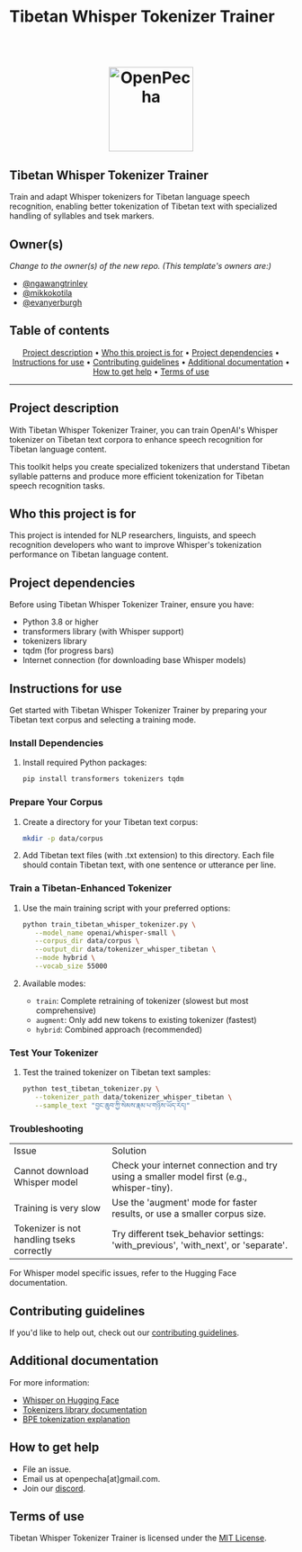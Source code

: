 # Tibetan Whisper Tokenizer Trainer

<h1 align="center">
  <br>
  <a href="https://openpecha.org"><img src="https://avatars.githubusercontent.com/u/82142807?s=400&u=19e108a15566f3a1449bafb03b8dd706a72aebcd&v=4" alt="OpenPecha" width="150"></a>
  <br>
</h1>

## Tibetan Whisper Tokenizer Trainer
Train and adapt Whisper tokenizers for Tibetan language speech recognition, enabling better tokenization of Tibetan text with specialized handling of syllables and tsek markers.

## Owner(s)

_Change to the owner(s) of the new repo. (This template's owners are:)_
- [@ngawangtrinley](https://github.com/ngawangtrinley)
- [@mikkokotila](https://github.com/mikkokotila)
- [@evanyerburgh](https://github.com/evanyerburgh)


## Table of contents
<p align="center">
  <a href="#project-description">Project description</a> •
  <a href="#who-this-project-is-for">Who this project is for</a> •
  <a href="#project-dependencies">Project dependencies</a> •
  <a href="#instructions-for-use">Instructions for use</a> •
  <a href="#contributing-guidelines">Contributing guidelines</a> •
  <a href="#additional-documentation">Additional documentation</a> •
  <a href="#how-to-get-help">How to get help</a> •
  <a href="#terms-of-use">Terms of use</a>
</p>
<hr>

## Project description
With Tibetan Whisper Tokenizer Trainer, you can train OpenAI's Whisper tokenizer on Tibetan text corpora to enhance speech recognition for Tibetan language content.

This toolkit helps you create specialized tokenizers that understand Tibetan syllable patterns and produce more efficient tokenization for Tibetan speech recognition tasks.


## Who this project is for
This project is intended for NLP researchers, linguists, and speech recognition developers who want to improve Whisper's tokenization performance on Tibetan language content.


## Project dependencies
Before using Tibetan Whisper Tokenizer Trainer, ensure you have:
* Python 3.8 or higher
* transformers library (with Whisper support)
* tokenizers library 
* tqdm (for progress bars)
* Internet connection (for downloading base Whisper models)


## Instructions for use
Get started with Tibetan Whisper Tokenizer Trainer by preparing your Tibetan text corpus and selecting a training mode.

### Install Dependencies
1. Install required Python packages:

   ```bash
   pip install transformers tokenizers tqdm
   ```

### Prepare Your Corpus
1. Create a directory for your Tibetan text corpus:

   ```bash
   mkdir -p data/corpus
   ```

2. Add Tibetan text files (with .txt extension) to this directory. Each file should contain Tibetan text, with one sentence or utterance per line.

### Train a Tibetan-Enhanced Tokenizer
1. Use the main training script with your preferred options:

   ```bash
   python train_tibetan_whisper_tokenizer.py \
      --model_name openai/whisper-small \
      --corpus_dir data/corpus \
      --output_dir data/tokenizer_whisper_tibetan \
      --mode hybrid \
      --vocab_size 55000
   ```

2. Available modes:
   - `train`: Complete retraining of tokenizer (slowest but most comprehensive)
   - `augment`: Only add new tokens to existing tokenizer (fastest)
   - `hybrid`: Combined approach (recommended)

### Test Your Tokenizer
1. Test the trained tokenizer on Tibetan text samples:

   ```bash
   python test_tibetan_tokenizer.py \
      --tokenizer_path data/tokenizer_whisper_tibetan \
      --sample_text "བྱང་ཆུབ་ཀྱི་སེམས་རྣམ་པ་གཉིས་ཡོད་རེད།"
   ```


### Troubleshooting

<table>
  <tr>
   <td>
    Issue
   </td>
   <td>
    Solution
   </td>
  </tr>
  <tr>
   <td>
    Cannot download Whisper model
   </td>
   <td>
    Check your internet connection and try using a smaller model first (e.g., whisper-tiny).
   </td>
  </tr>
  <tr>
   <td>
    Training is very slow
   </td>
   <td>
    Use the 'augment' mode for faster results, or use a smaller corpus size.
   </td>
  </tr>
  <tr>
   <td>
    Tokenizer is not handling tseks correctly
   </td>
   <td>
    Try different tsek_behavior settings: 'with_previous', 'with_next', or 'separate'.
   </td>
  </tr>
</table>

For Whisper model specific issues, refer to the Hugging Face documentation.


## Contributing guidelines
If you'd like to help out, check out our [contributing guidelines](/CONTRIBUTING.md).


## Additional documentation

For more information:
* [Whisper on Hugging Face](https://huggingface.co/docs/transformers/model_doc/whisper)
* [Tokenizers library documentation](https://huggingface.co/docs/tokenizers/)
* [BPE tokenization explanation](https://huggingface.co/docs/transformers/tokenizer_summary#bytepair-encoding-bpe)


## How to get help
* File an issue.
* Email us at openpecha[at]gmail.com.
* Join our [discord](https://discord.com/invite/7GFpPFSTeA).


## Terms of use
Tibetan Whisper Tokenizer Trainer is licensed under the [MIT License](/LICENSE.md).
